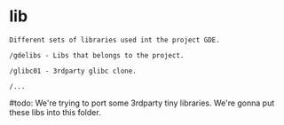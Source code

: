 # lib

    Different sets of libraries used int the project GDE.

    /gdelibs - Libs that belongs to the project.
   
    /glibc01 - 3rdparty glibc clone.

    /...
	
	
	
 #todo: 
 We're trying to port some 3rdparty tiny libraries.
 We're gonna put these libs into this folder.